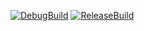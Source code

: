 [![DebugBuild](https://github.com/mizuhamiNeec/GE3_GameEngine/actions/workflows/DebugBuild.yml/badge.svg)](https://github.com/mizuhamiNeec/GE3_GameEngine/actions/workflows/DebugBuild.yml)
[![ReleaseBuild](https://github.com/mizuhamiNeec/GE3_GameEngine/actions/workflows/ReleaseBuild.yml/badge.svg)](https://github.com/mizuhamiNeec/GE3_GameEngine/actions/workflows/ReleaseBuild.yml)
